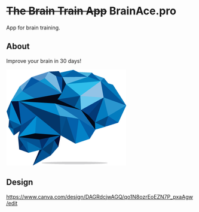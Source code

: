 # ~~The Brain Train App~~ BrainAce.pro

App for brain training.

## About

Improve your brain in 30 days!

![Alt text](image.png)

## Design

https://www.canva.com/design/DAGRdcjwAGQ/qo1N8ozrEoEZN7P_pxaAgw/edit

